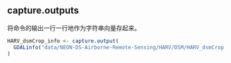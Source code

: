 ## capture.outputs
将命令的输出一行一行地作为字符串向量存起来。
```r
HARV_dsmCrop_info <- capture.output(
  GDALinfo("data/NEON-DS-Airborne-Remote-Sensing/HARV/DSM/HARV_dsmCrop.tif")
)
```
